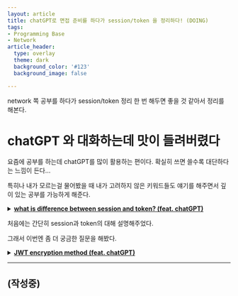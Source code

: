 ```yaml
---
layout: article
title: chatGPT로 면접 준비를 하다가 session/token 을 정리하다! (DOING)
tags:
- Programming Base
- Network
article_header:
  type: overlay
  theme: dark
  background_color: '#123'
  background_image: false

---
```


network 쪽 공부를 하다가 session/token 정리 한 번 해두면 좋을 것 같아서 정리를 해본다.

<!--more-->

# chatGPT 와 대화하는데 맛이 들려버렸다
요즘에 공부를 하는데 chatGPT를 많이 활용하는 편이다. 확실히 쓰면 쓸수록 대단하다는 느낌이 든다...

특히나 내가 모르는걸 물어봤을 때 내가 고려하지 않은 키워드들도 얘기를 해주면서 깊이 있는 공부를 가능하게 해준다.


<details>
  <summary><b><u>what is difference between session and token? (feat. chatGPT)</u></b></summary>

A session and a token are two different concepts used in web applications and authentication systems.

A session refers to a series of interactions between a user and a server during a single browsing session. When a user logs into a web application, a unique session is created between the user and the server. The server stores the user's session data, including user ID, preferences, and other information that is needed to provide a customized experience for the user. The session is usually identified by a unique session ID that is stored in a cookie or as part of the URL.

On the other hand, a token is a piece of data that is used to authenticate a user and grant access to specific resources or actions. Tokens are often used in token-based authentication systems, such as OAuth, where a user is authenticated by providing a token instead of a username and password. Tokens are typically generated by a server and sent to a client application, which then includes the token in subsequent requests to the server to access protected resources.

In summary, while both sessions and tokens are used in authentication and authorization, sessions are used to keep track of a user's interactions during a browsing session, while tokens are used to authenticate and authorize access to specific resources or actions.
</details>

처음에는 간단히 session과 token의 대해 설명해주었다.

그래서 이번엔 좀 더 궁금한 질문을 해봤다.

<details>
  <summary><b><u>JWT encryption method (feat. chatGPT)</u></b></summary>

JSON Web Tokens (JWTs) are a popular method for representing claims securely between parties. JWTs consist of three parts: a header, a payload, and a signature.

The header typically consists of two parts: the type of token (which is JWT) and the hashing algorithm used to secure the token, such as HMAC SHA256 or RSA.

The payload contains the claims or information that the token represents. This information can include the user's identity, authorization scopes, or other metadata.

Finally, the signature is created by taking the header and payload, and signing it using a secret key that only the server knows. The signature is then appended to the header and payload to create the final JWT.

To encrypt a JWT, you can use one of two methods: symmetric encryption or asymmetric encryption.

Symmetric encryption involves using the same secret key to both sign and encrypt the JWT. This method is typically faster and simpler, but requires that the key be shared between the server and any party that needs to validate or decrypt the JWT.

Asymmetric encryption, on the other hand, uses a public-private key pair to encrypt and sign the JWT. The server uses its private key to sign the JWT, and anyone with the corresponding public key can verify the signature and decrypt the JWT. This method is more secure since the private key does not need to be shared, but is generally slower and more complex than symmetric encryption.

To use encryption with JWTs, you would typically use the JWE (JSON Web Encryption) standard. JWE defines a method for encrypting the payload of a JWT, allowing you to protect the sensitive data in the token.

In summary, to encrypt a JWT, you would use the JWE standard and either symmetric or asymmetric encryption to encrypt the payload of the JWT. The resulting encrypted JWT would contain the encrypted payload, along with the header and signature, and would be sent to the client, where it could be decrypted and the claims extracted.
</details>

---

## (작성중)